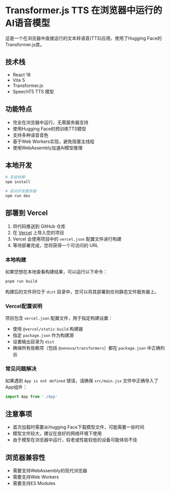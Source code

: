 # Transformer.js TTS 在浏览器中运行的AI语音模型

这是一个在浏览器中直接运行的文本转语音(TTS)应用，使用了Hugging Face的Transformer.js库。

## 技术栈

- React 18
- Vite 5
- Transformer.js
- SpeechT5 TTS 模型

## 功能特点

- 完全在浏览器中运行，无需服务器支持
- 使用Hugging Face的预训练TTS模型
- 支持多种语音音色
- 基于Web Workers实现，避免阻塞主线程
- 使用WebAssembly加速AI模型推理

## 本地开发

```bash
# 安装依赖
npm install

# 启动开发服务器
npm run dev
```

## 部署到 Vercel

1. 将代码推送到 GitHub 仓库
2. 在 [Vercel](https://vercel.com/) 上导入您的项目
3. Vercel 会使用项目中的 `vercel.json` 配置文件进行构建
4. 等待部署完成，您将获得一个可访问的 URL

### 本地构建

如果您想在本地查看构建结果，可以运行以下命令：

```bash
pnpm run build
```

构建后的文件将位于 `dist` 目录中，您可以将其部署到任何静态文件服务器上。

### Vercel配置说明

项目包含 `vercel.json` 配置文件，用于指定构建设置：

- 使用 `@vercel/static-build` 构建器
- 指定 `package.json` 作为构建源
- 设置输出目录为 `dist`
- 确保所有依赖项（包括 `@xenova/transformers`）都在 `package.json` 中正确列出

### 常见问题解决

如果遇到 `App is not defined` 错误，请确保 `src/main.jsx` 文件中正确导入了App组件：

```jsx
import App from './App'
```

## 注意事项

- 首次加载时需要从Hugging Face下载模型文件，可能需要一些时间
- 模型文件较大，建议在良好的网络环境下使用
- 由于模型在浏览器中运行，较老或性能较低的设备可能体验不佳

## 浏览器兼容性

- 需要支持WebAssembly的现代浏览器
- 需要支持Web Workers
- 需要支持ES Modules